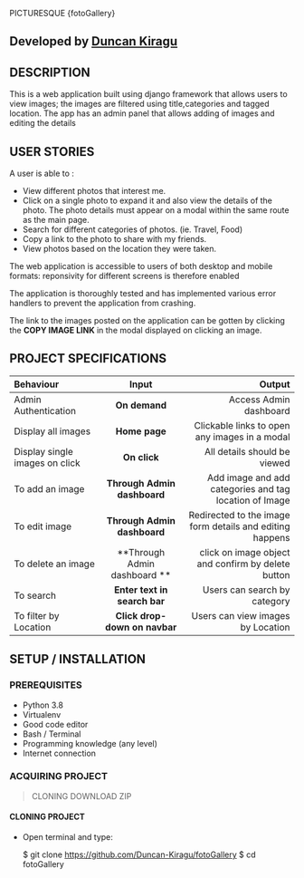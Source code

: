  PICTURESQUE {fotoGallery}

## Developed by [Duncan Kiragu](https://github.com/Duncan-Kiragu)

## DESCRIPTION
This is a web application built using django framework that allows users to view images; the images are filtered using title,categories and tagged location. The app has an admin panel that allows adding of images and editing the details

## USER STORIES
A user is able to :

* View different photos that interest me.
* Click on a single photo to expand it and also view the details of the   photo. The photo details must appear on a modal within the same route as the main page.
* Search for different categories of photos. (ie. Travel, Food)
* Copy a link to the photo to share with my friends.
* View photos based on the location they were taken.

The web application is accessible to users of both desktop and mobile formats: reponsivity for different screens is therefore enabled

The application is thoroughly tested and has implemented various error handlers to prevent the application from crashing.

The link to the images posted on the application can be gotten by clicking the **COPY IMAGE LINK** in the modal displayed on clicking an image.

## PROJECT SPECIFICATIONS
| Behaviour | Input | Output |
| :---------------- | :---------------: | ------------------: |
| Admin Authentication | **On demand** | Access Admin dashboard |
| Display all images | **Home page** | Clickable links to open any images in a modal |
| Display single images on click | **On  click** | All details should be viewed|
| To add an image  | **Through Admin dashboard** | Add image and add categories and tag location of Image|
| To edit image  | **Through Admin dashboard** | Redirected to the  image form details and editing happens|
| To delete an image  | **Through Admin dashboard ** | click on image object and confirm by delete button|
| To search  | **Enter text in search bar** | Users can search by category|
| To filter by Location  | **Click drop-down on navbar** | Users can view images by Location|

## SETUP / INSTALLATION

### PREREQUISITES
* Python 3.8
* Virtualenv
* Good code editor
* Bash / Terminal
* Programming knowledge (any level)
* Internet connection

### ACQUIRING PROJECT
> CLONING
> DOWNLOAD ZIP

#### CLONING PROJECT
* Open terminal and type:

    $ git clone https://github.com/Duncan-Kiragu/fotoGallery
        $ cd fotoGallery